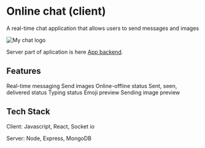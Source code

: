 # Online chat (client)

A real-time chat application that allows users to send messages and images

![My chat logo](images/logo/logo-white-theme.png)

Server part of aplication is here [App backend](https://github.com/uliakom/online-chat-backend).

## Features

Real-time messaging Send images Online-offline status Sent, seen, delivered status Typing status
Emoji preview Sending image preview

## Tech Stack

Client: Javascript, React, Socket io

Server: Node, Express, MongoDB
